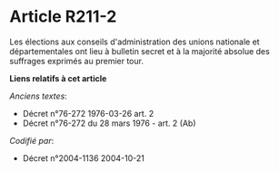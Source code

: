 # Article R211-2

Les élections aux conseils d'administration des unions nationale et départementales ont lieu à bulletin secret et à la
majorité absolue des suffrages exprimés au premier tour.

**Liens relatifs à cet article**

_Anciens textes_:

  - Décret n°76-272 1976-03-26 art. 2
  - Décret n°76-272 du 28 mars 1976 - art. 2 (Ab)

_Codifié par_:

  - Décret n°2004-1136 2004-10-21
